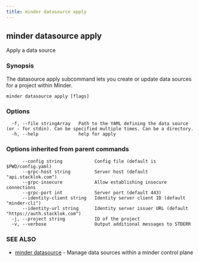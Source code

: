 ```yaml
---
title: minder datasource apply
---
```

## minder datasource apply

Apply a data source

### Synopsis

The datasource apply subcommand lets you create or update data sources for a project within Minder.

```
minder datasource apply [flags]
```

### Options

```
  -f, --file stringArray   Path to the YAML defining the data source (or - for stdin). Can be specified multiple times. Can be a directory.
  -h, --help               help for apply
```

### Options inherited from parent commands

```
      --config string            Config file (default is $PWD/config.yaml)
      --grpc-host string         Server host (default "api.stacklok.com")
      --grpc-insecure            Allow establishing insecure connections
      --grpc-port int            Server port (default 443)
      --identity-client string   Identity server client ID (default "minder-cli")
      --identity-url string      Identity server issuer URL (default "https://auth.stacklok.com")
  -j, --project string           ID of the project
  -v, --verbose                  Output additional messages to STDERR
```

### SEE ALSO

* [minder datasource](minder_datasource.md)	 - Manage data sources within a minder control plane

